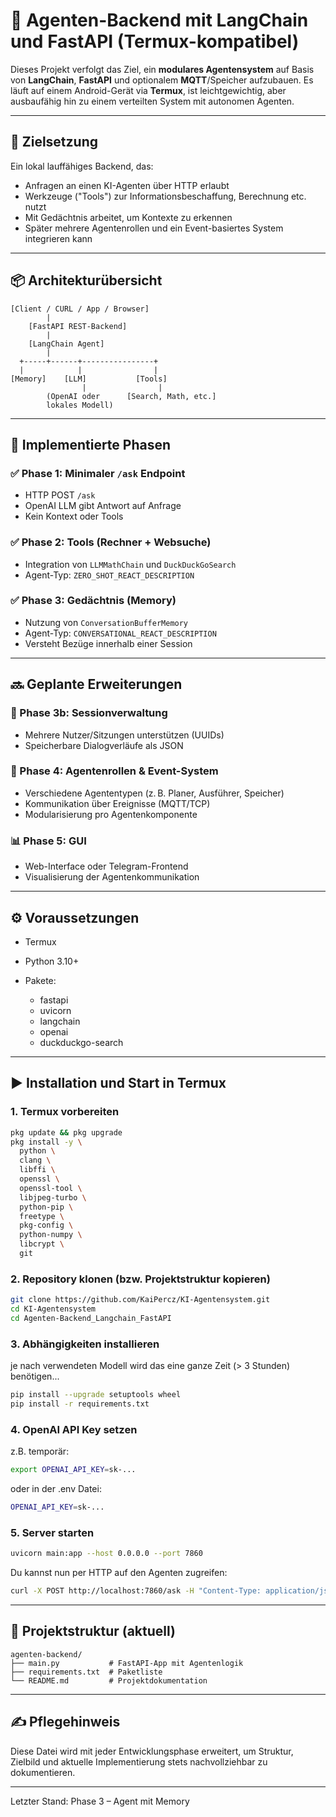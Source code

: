 # 📘 Agenten-Backend mit LangChain und FastAPI (Termux-kompatibel)

Dieses Projekt verfolgt das Ziel, ein **modulares Agentensystem** auf Basis von **LangChain**, **FastAPI** und optionalem **MQTT**/Speicher aufzubauen. Es läuft auf einem Android-Gerät via **Termux**, ist leichtgewichtig, aber ausbaufähig hin zu einem verteilten System mit autonomen Agenten.

---

## 🚀 Zielsetzung

Ein lokal lauffähiges Backend, das:

* Anfragen an einen KI-Agenten über HTTP erlaubt
* Werkzeuge ("Tools") zur Informationsbeschaffung, Berechnung etc. nutzt
* Mit Gedächtnis arbeitet, um Kontexte zu erkennen
* Später mehrere Agentenrollen und ein Event-basiertes System integrieren kann

---

## 📦 Architekturübersicht

```text
[Client / CURL / App / Browser]
        |
    [FastAPI REST-Backend]
        |
    [LangChain Agent]
        |
  +-----+------+----------------+
  |            |                |
[Memory]    [LLM]           [Tools]
                |                |
        (OpenAI oder      [Search, Math, etc.]
        lokales Modell)
```

---

## 🧩 Implementierte Phasen

### ✅ Phase 1: Minimaler `/ask` Endpoint

* HTTP POST `/ask`
* OpenAI LLM gibt Antwort auf Anfrage
* Kein Kontext oder Tools

### ✅ Phase 2: Tools (Rechner + Websuche)

* Integration von `LLMMathChain` und `DuckDuckGoSearch`
* Agent-Typ: `ZERO_SHOT_REACT_DESCRIPTION`

### ✅ Phase 3: Gedächtnis (Memory)

* Nutzung von `ConversationBufferMemory`
* Agent-Typ: `CONVERSATIONAL_REACT_DESCRIPTION`
* Versteht Bezüge innerhalb einer Session

---

## 🔜 Geplante Erweiterungen

### 🔄 Phase 3b: Sessionverwaltung

* Mehrere Nutzer/Sitzungen unterstützen (UUIDs)
* Speicherbare Dialogverläufe als JSON

### 🧭 Phase 4: Agentenrollen & Event-System

* Verschiedene Agententypen (z. B. Planer, Ausführer, Speicher)
* Kommunikation über Ereignisse (MQTT/TCP)
* Modularisierung pro Agentenkomponente

### 📊 Phase 5: GUI

* Web-Interface oder Telegram-Frontend
* Visualisierung der Agentenkommunikation

---

## ⚙️ Voraussetzungen

* Termux
* Python 3.10+
* Pakete:

  * fastapi
  * uvicorn
  * langchain
  * openai
  * duckduckgo-search

---

## ▶️ Installation und Start in Termux

### 1. Termux vorbereiten

```bash
pkg update && pkg upgrade
pkg install -y \
  python \
  clang \
  libffi \
  openssl \
  openssl-tool \
  libjpeg-turbo \
  python-pip \
  freetype \
  pkg-config \
  python-numpy \
  libcrypt \
  git

```

### 2. Repository klonen (bzw. Projektstruktur kopieren)

```bash
git clone https://github.com/KaiPercz/KI-Agentensystem.git
cd KI-Agentensystem
cd Agenten-Backend_Langchain_FastAPI
```

### 3. Abhängigkeiten installieren
je nach verwendeten Modell wird das eine ganze Zeit (> 3 Stunden) benötigen...

```bash
pip install --upgrade setuptools wheel
pip install -r requirements.txt
```

### 4. OpenAI API Key setzen 

z.B. temporär:
```bash
export OPENAI_API_KEY=sk-...
```

oder in der .env Datei:
```bash
OPENAI_API_KEY=sk-...
```

### 5. Server starten

```bash
uvicorn main:app --host 0.0.0.0 --port 7860
```

Du kannst nun per HTTP auf den Agenten zugreifen:

```bash
curl -X POST http://localhost:7860/ask -H "Content-Type: application/json" -d '{"question": "Was ist die Hauptstadt von Kanada?"}'
```

---

## 📁 Projektstruktur (aktuell)

```text
agenten-backend/
├── main.py           # FastAPI-App mit Agentenlogik
├── requirements.txt  # Paketliste
└── README.md         # Projektdokumentation
```

---

## ✍️ Pflegehinweis

Diese Datei wird mit jeder Entwicklungsphase erweitert, um Struktur, Zielbild und aktuelle Implementierung stets nachvollziehbar zu dokumentieren.

---

Letzter Stand: Phase 3 – Agent mit Memory

